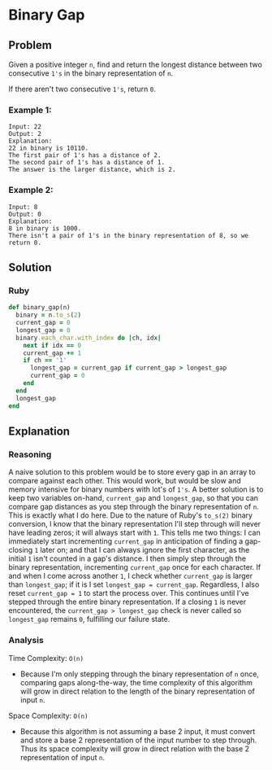 # Binary Gap
## Problem
Given a positive integer `n`, find and return the longest distance between two consecutive `1's` in the binary representation of `n`.

If there aren't two consecutive `1's`, return `0`.

### Example 1:
```
Input: 22
Output: 2
Explanation:
22 in binary is 10110.
The first pair of 1's has a distance of 2.
The second pair of 1's has a distance of 1.
The answer is the larger distance, which is 2.
```

### Example 2:
```
Input: 8
Output: 0
Explanation:
8 in binary is 1000.
There isn't a pair of 1's in the binary representation of 8, so we return 0.
```

## Solution
### Ruby
```ruby
def binary_gap(n)
  binary = n.to_s(2)
  current_gap = 0
  longest_gap = 0
  binary.each_char.with_index do |ch, idx|
    next if idx == 0
    current_gap += 1
    if ch == '1'
      longest_gap = current_gap if current_gap > longest_gap
      current_gap = 0
    end
  end
  longest_gap
end
```

## Explanation
### Reasoning
A naive solution to this problem would be to store every gap in an array to compare against each other. This would work, but would be slow and memory intensive for binary numbers with lot's of `1's`. A better solution is to keep two variables on-hand, `current_gap` and `longest_gap`, so that you can compare gap distances as you step through the binary representation of `n`. This is exactly what I do here. Due to the nature of Ruby's `to_s(2)` binary conversion, I know that  the binary representation I'll step through will never have leading zeros; it will always start with `1`. This tells me two things: I can immediately start incrementing `current_gap` in anticipation of finding a gap-closing `1` later on; and that I can always ignore the first character, as the initial `1` isn't counted in a gap's distance. I then simply step through the binary representation, incrementing `current_gap` once for each character. If and when I come across another `1`, I check whether `current_gap` is larger than `longest_gap`; if it is I set `longest_gap = current_gap`. Regardless, I also reset `current_gap = 1` to start the process over. This continues until I've stepped through the entire binary representation. If a closing `1` is never encountered, the `current_gap > longest_gap` check is never called so `longest_gap` remains `0`, fulfilling our failure state.

### Analysis
Time Complexity: `O(n)`
* Because I'm only stepping through the binary representation of `n` once, comparing gaps along-the-way, the time complexity of this algorithm will grow in direct relation to the length of the binary representation of input `n`.

Space Complexity: `O(n)`
* Because this algorithm is not assuming a base 2 input, it must convert and store a base 2 representation of the input number to step through. Thus its space complexity will grow in direct relation with the base 2 representation of input `n`.
